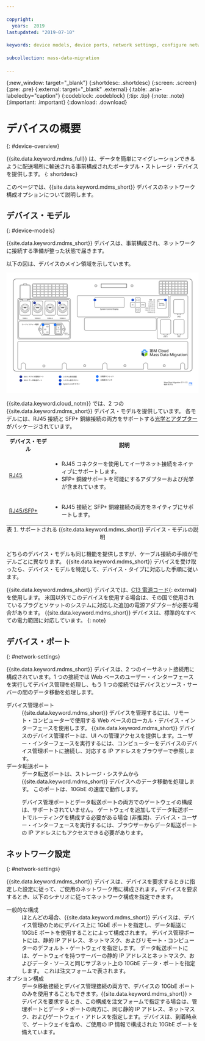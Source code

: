 ```yaml
---

copyright:
  years:  2019
lastupdated: "2019-07-10"

keywords: device models, device ports, network settings, configure network  

subcollection: mass-data-migration

---
```


{:new_window: target="_blank"}
{:shortdesc: .shortdesc}
{:screen: .screen}
{:pre: .pre}
{:external: target="_blank" .external}
{:table: .aria-labeledby="caption"}
{:codeblock: .codeblock}
{:tip: .tip}
{:note: .note}
{:important: .important}
{:download: .download}

# デバイスの概要
{: #device-overview}

{{site.data.keyword.mdms_full}} は、データを簡単にマイグレーションできるように配送場所に輸送される事前構成されたポータブル・ストレージ・デバイスを提供します。
{: shortdesc}

このページでは、{{site.data.keyword.mdms_short}} デバイスのネットワーク構成オプションについて説明します。

## デバイス・モデル
{: #device-models}

{{site.data.keyword.mdms_short}} デバイスは、事前構成され、ネットワークに接続する準備が整った状態で届きます。 

以下の図は、デバイスのメイン領域を示しています。

<a href="https://{DomainName}/docs/api/content/mass-data-migration/images/mdms-device-rj45.svg">
  <img src="images/mdms-device-rj45.svg" alt="Mass Data Migration 上から見たデバイス">
</a>

{{site.data.keyword.cloud_notm}} では、2 つの {{site.data.keyword.mdms_short}} デバイス・モデルを提供しています。 各モデルには、RJ45 接続と SFP+ 銅線接続の両方をサポートする[光学とアダプター](/docs/infrastructure/mass-data-migration?topic=mass-data-migration-inventory-checklists)がパッケージされています。 

<table>
  <tr>
    <th>デバイス・モデル</th>
    <th>説明</th>
  </tr>
  <tr>
    <td><p><a href="/docs/infrastructure/mass-data-migration?topic=mass-data-migration-connect-device#set-up-RJ45-model">RJ45</a></p></td>
    <td>
      <ul>
        <li>RJ45 コネクターを使用してイーサネット接続をネイティブにサポートします。</li>
        <li>SFP+ 銅線サポートを可能にするアダプターおよび光学が含まれています。</li>
      </ul>
    </td>
  </tr>
  <tr>
    <td><p><a href="/docs/infrastructure/mass-data-migration?topic=mass-data-migration-connect-device#set-up-SFP+-model">RJ45/SFP+</a></p></td>
    <td>
      <ul>
        <li>RJ45 接続と SFP+ 銅線接続の両方をネイティブにサポートします。</li>
      </ul>
    </td>
  </tr>
  <caption style="caption-side:bottom;">表 1. サポートされる {{site.data.keyword.mdms_short}} デバイス・モデルの説明</caption>
</table>

どちらのデバイス・モデルも同じ機能を提供しますが、ケーブル接続の手順がモデルごとに異なります。 {{site.data.keyword.mdms_short}} デバイスを受け取ったら、デバイス・モデルを特定して、デバイス・タイプに対応した手順に従います。  

{{site.data.keyword.mdms_short}} デバイスでは、[C13 電源コード](https://en.wikipedia.org/wiki/IEC_60320){: external}を使用します。 米国以外でこのデバイスを使用する場合は、その国で使用されているプラグとソケットのシステムに対応した追加の電源アダプターが必要な場合があります。 {{site.data.keyword.mdms_short}} デバイスは、標準的なすべての電力範囲に対応しています。
{: note}

## デバイス・ポート 
{: #network-settings}

{{site.data.keyword.mdms_short}} デバイスは、2 つのイーサネット接続用に構成されています。1 つの接続では Web ベースのユーザー・インターフェースを実行してデバイス管理を処理し、もう 1 つの接続ではデバイスとソース・サーバーの間のデータ移動を処理します。

<dl>
    <dt>デバイス管理ポート</dt>
        <dd>{{site.data.keyword.mdms_short}} デバイスを管理するには、リモート・コンピューターで使用する Web ベースのローカル・デバイス・インターフェースを使用します。 {{site.data.keyword.mdms_short}} デバイスのデバイス管理ポートは、UI への管理アクセスを提供します。ユーザー・インターフェースを実行するには、コンピューターをデバイスのデバイス管理ポートに接続し、対応する IP アドレスをブラウザーで参照します。</dd>
    <dt>データ転送ポート</dt>
        <dd>データ転送ポートは、ストレージ・システムから {{site.data.keyword.mdms_short}} デバイスへのデータ移動を処理します。 このポートは、10GbE の速度で動作します。 </dd>
        <dd><p class="note">デバイス管理ポートとデータ転送ポートの両方でのゲートウェイの構成は、サポートされていません。 ゲートウェイを追加してデータ転送ポートでルーティングを構成する必要がある場合 (非推奨)、デバイス・ユーザー・インターフェースを実行するには、ブラウザーからデータ転送ポートの IP アドレスにもアクセスできる必要があります。</p></dd>
</dl>

## ネットワーク設定
{: #network-settings}

{{site.data.keyword.mdms_short}} デバイスは、デバイスを要求するときに指定した設定に従って、ご使用のネットワーク用に構成されます。デバイスを要求するとき、以下のシナリオに従ってネットワーク構成を指定できます。

<dl>
    <dt>一般的な構成</dt>
        <dd>ほとんどの場合、{{site.data.keyword.mdms_short}} デバイスは、デバイス管理のためにデバイス上に 1GbE ポートを指定し、データ転送に 10GbE ポートを使用することによって構成されます。 デバイス管理ポートには、静的 IP アドレス、ネットマスク、およびリモート・コンピューターのデフォルト・ゲートウェイを指定します。 データ転送ポートには、ゲートウェイを持つサーバーの静的 IP アドレスとネットマスク、およびデータ・ソースと同じサブネット上の 10GbE データ・ポートを指定します。 これは注文フォームで表されます。</dd>
    <dt>オプション構成</dt>
        <dd>データ移動接続とデバイス管理接続の両方で、デバイスの 10GbE ポートのみを使用することもできます。{{site.data.keyword.mdms_short}} > デバイスを要求するとき、この構成を注文フォームで指定する場合は、管理ポートとデータ・ポートの両方に、同じ静的 IP アドレス、ネットマスク、およびゲートウェイ・アドレスを指定します。デバイスは、到着時点で、ゲートウェイを含め、ご使用の IP 情報で構成された 10GbE ポートを備えています。</dd>
</dl>
